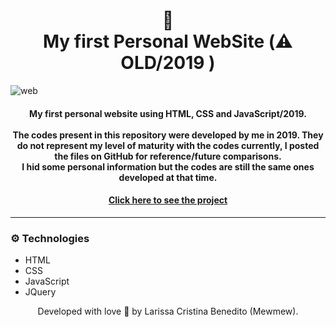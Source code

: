 <h1 align="center">
  🦄<br> My first Personal WebSite (⚠️ OLD/2019 )
</h1>

![web](https://user-images.githubusercontent.com/50052600/147416657-09b54af0-41db-41c1-b706-baccd1268f0b.png)


<h4 align="center">
  My first personal website using HTML, CSS and JavaScript/2019. <br><br>
  The codes present in this repository were developed by me in 2019. They do not represent my level of maturity with the codes currently, I posted the files on GitHub for reference/future comparisons. <br> I hid some personal information but the codes are still the same ones developed at that time.
</h4>


<h4 align="center"><a href="https://mewmewdevart.github.io/v0/">Click here to see the project</a></h4>

---

### ⚙️ Technologies
- HTML
- CSS
- JavaScript
- JQuery

<p align="center"> Developed with love 💜 by Larissa Cristina Benedito (Mewmew). </p>
